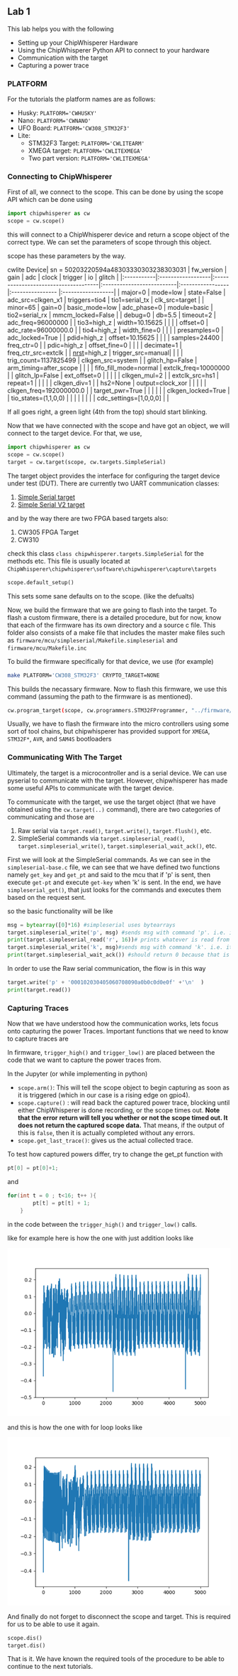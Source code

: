 ## Lab 1
This lab helps you with the following

- Setting up your ChipWhisperer Hardware
- Using the ChipWhisperer Python API to connect to your hardware
- Communication with the target
- Capturing a power trace

### PLATFORM

For the tutorials the platform names are as follows:
- Husky: `PLATFORM='CWHUSKY'`
- Nano: `PLATFORM='CWNANO'`
- UFO Board: `PLATFORM='CW308_STM32F3'`
- Lite:
    - STM32F3 Target: `PLATFORM='CWLITEARM'`
    - XMEGA target: `PLATFORM='CWLITEXMEGA'`
    - Two part version: `PLATFORM='CWLITEXMEGA'`

### Connecting to ChipWhisperer

First of all, we connect to the scope. This can be done by using the scope API which can be done using 
```python
import chipwhisperer as cw
scope = cw.scope()
```
this will connect to a ChipWhisperer device and return a scope object of the correct type. We can set the parameters of scope through this object.

scope has these parameters by the way.

cwlite Device|
sn         = 50203220594a48303330303238303031 
| fw_version | gain              | adc                                  | clock                     | trigger          | io                                                  | glitch            |
|:-----------|:------------------|:-------------------------------------|:--------------------------|:-----------------|:----------------                                    |:------------------|
| major=0    | mode=low          | state=False                          | adc_src=clkgen_x1         | triggers=tio4    | tio1=serial_tx                                      | clk_src=target    |
| minor=65   | gain=0            | basic_mode=low                       | adc_phase=0               | module=basic     | tio2=serial_rx  | mmcm_locked=False |
| debug=0    | db=5.5            | timeout=2                            | adc_freq=96000000         |                  | tio3=high_z     | width=10.15625    |
|            |                   | offset=0                             | adc_rate=96000000.0       |                  | tio4=high_z     | width_fine=0      |
|            |                   | presamples=0                         | adc_locked=True           |                  | pdid=high_z     | offset=10.15625   |
|            |                   | samples=24400                        | freq_ctr=0                |                  | pdic=high_z     | offset_fine=0     |
|            |                   | decimate=1                           | freq_ctr_src=extclk       |                  | [nrst](../lab2_1a/lab2_1a.md#scopeionrst)=high_z     | trigger_src=manual|
|            |                   | trig_count=1137825499                | clkgen_src=system         |                  | glitch_hp=False | arm_timing=after_scope |
|            |                   | fifo_fill_mode=normal                | extclk_freq=10000000      |                  | glitch_lp=False | ext_offset=0      |
|            |                   |                                     | clkgen_mul=2              |                  | extclk_src=hs1  | repeat=1          |
|            |                   |                                     | clkgen_div=1              |                  | hs2=None        | output=clock_xor  |
|            |                   |                                     | clkgen_freq=192000000.0   |                  | target_pwr=True |                   |
|            |                   |                                     | clkgen_locked=True        |                  | tio_states=(1,1,0,0) |                |
|            |                   |                                     |                           |                  | cdc_settings=[1,0,0,0] |              |


If all goes right, a green light (4th from the top) should start blinking.

Now that we have connected with the scope and have got an object, we will connect to the target device. For that, we use,

```python
import chipwhisperer as cw
scope = cw.scope()
target = cw.target(scope, cw.targets.SimpleSerial)

```

The target object provides the interface for configuring the target device under test (DUT). There are currently two UART communication classes:

1. [Simple Serial target](../../firmware/simpleserial/simpleserial.md#simple-serial-target)
2. [Simple Serial V2 target](../../firmware/simpleserial/simpleserial.md#simple-serial-v2-target)

and by the way there are two FPGA based targets also:

1. CW305 FPGA Target
2. CW310

check this class `class chipwhisperer.targets.SimpleSerial` for the methods etc. This file is usually located at `ChipWhisperer\chipwhisperer\software\chipwhisperer\capture\targets`

```python
scope.default_setup()
```
This sets some sane defaults on to the scope. (like the defualts)

Now, we build the firmware that we are going to flash into the target. To flash a custom firmware, there is a detailed procedure, but for now, know that each of the firmware has its own directory and a source c file. This folder also consists of a make file that includes the master make files such as  `firmware/mcu/simpleserial/Makefile.simpleserial` and `firmware/mcu/Makefile.inc`

To build the firmware specifically for that device, we use (for example)
```bash
make PLATFORM='CW308_STM32F3' CRYPTO_TARGET=NONE
```
This builds the necassary firmware. Now to flash this firmware, we use this command (assuming the path to the firmware is as mentioned).

```bash
cw.program_target(scope, cw.programmers.STM32FProgrammer, "../firmware/mcu/simpleserial-base/simpleserial-base-CW308_STM32F3.hex")
```
Usually, we have to flash the firmware into the micro controllers using some sort of tool chains, but chipwhisperer has provided support for `XMEGA`, `STM32F*`, `AVR`, and `SAM4S` bootloaders



### Communicating With The Target

Ultimately, the target is a microcontroller and is a serial device. We can use pyserial to communicate with the target. However, chipwhisperer has made some useful APIs to communicate with the target device.


To communicate with the target, we use the target object (that we have obtained using the `cw.target(..)` command), there are two categories of communicating and those are
1. Raw serial via `target.read()`, `target.write()`, `target.flush()`, etc.
2. SimpleSerial commands via `target.simpleserial_read()`, `target.simpleserial_write()`, `target.simpleserial_wait_ack()`, etc.


First we will look at the SimpleSerial commands.
As we can see in the `simpleserial-base.c` file, we can see that we have defined two functions namely 
`get_key` and `get_pt` and said to the mcu that if 'p' is sent, then execute `get-pt` and execute `get-key` when 'k' is sent. In the end, we have `simpleserial_get()`, that just looks for the commands and executes them based on the request sent.

so the basic functionality will be like

```python
msg = bytearray([0]*16) #simpleserial uses bytearrays
target.simpleserial_write('p', msg) #sends msg with command 'p'. i.e. it executes get_pt
print(target.simpleserial_read('r', 16))# prints whatever is read from that mcu (16 Bytes are read)
target.simpleserial_write('k', msg)#sends msg with command 'k'. i.e. it executes get_key
print(target.simpleserial_wait_ack()) #should return 0 because that is what get_key does.
```


In order to use the Raw serial communication, the flow is in this way

```python
target.write('p' + '000102030405060708090a0b0c0d0e0f' +'\n'  )
print(target.read())
```


### Capturing Traces
Now that we have understood how the communication works, lets focus onto capturing the power Traces.
Important functions that we need to know to capture traces are

In firmware, `trigger_high()` and `trigger_low()` are placed between the code that we want to capture the power traces from.

In the Jupyter (or while implementing in python)
- `scope.arm()`: This will tell the scope object to begin capturing as soon as it is triggered (which in our case is a rising edge on gpio4).
- `scope.capture()` : will read back the captured power trace, blocking until either ChipWhisperer is done recording, or the scope times out. **Note that the error return will tell you whether or not the scope timed out. It does not return the captured scope data.** That means, if the output of this is `false`, then it is actually completed without any errors.
- `scope.get_last_trace()`: gives us the actual collected trace.

To test how captured powers differ, try to change the get_pt function with 

```c
pt[0] = pt[0]+1;

```

and 

```c
for(int t = 0 ; t<16; t++ ){
        pt[t] = pt[t] + 1;
    }
```

in the code between the `trigger_high()` and `trigger_low()` calls.

like for example here is how the one with just addition looks like

![addition power trace](addition.png "addition power trace")

and this is how the one with for loop looks like

![for loop power trace](forloop.png "for loop trace")


And finally do not forget to disconnect the scope and target. This is required for us to be able to use it again.
```python
scope.dis()
target.dis()
``` 
That is it. We have known the required tools of the procedure to be able to continue to the next tutorials.



